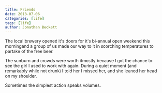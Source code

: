 ```yaml
---
title: Friends
date: 2013-07-06
categories: [life]
tags: [life]
author: Jonathan Beckett
---
```


The local brewery opened it's doors for it's bi-annual open weekend this morningand a group of us made our way to it in scorching temperatures to partake of the free beer.

The sunburn and crowds were worth itmostly because I got the chance to see the girl I used to work with again. During a quiet moment (and remarkably while not drunk) I told her I missed her, and she leaned her head on my shoulder.

Sometimes the simplest action speaks volumes.